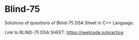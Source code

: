 # Blind-75
Solutions of questions of Blind-75 DSA Sheet in C++ Language.

Link to BLIND-75 DSA SHEET: https://neetcode.io/practice
